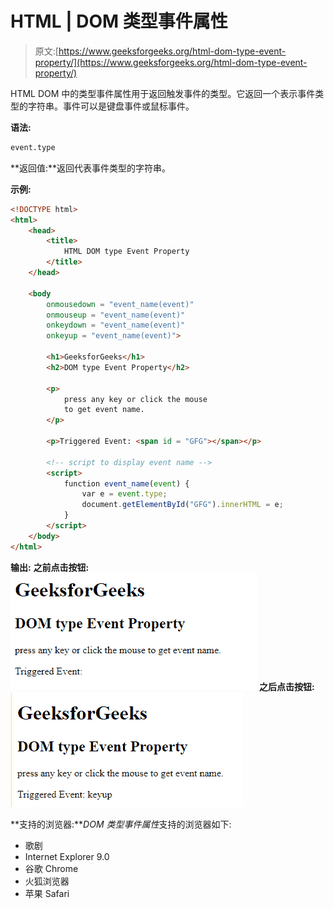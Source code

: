 # HTML | DOM 类型事件属性

> 原文:[https://www.geeksforgeeks.org/html-dom-type-event-property/](https://www.geeksforgeeks.org/html-dom-type-event-property/)

HTML DOM 中的类型事件属性用于返回触发事件的类型。它返回一个表示事件类型的字符串。事件可以是键盘事件或鼠标事件。

**语法:**

```html
event.type
```

**返回值:**返回代表事件类型的字符串。

**示例:**

```html
<!DOCTYPE html>
<html>
    <head> 
        <title>
            HTML DOM type Event Property
        </title> 
    </head>

    <body
        onmousedown = "event_name(event)"
        onmouseup = "event_name(event)"
        onkeydown = "event_name(event)"
        onkeyup = "event_name(event)">

        <h1>GeeksforGeeks</h1> 
        <h2>DOM type Event Property</h2> 

        <p>
            press any key or click the mouse
            to get event name.
        </p>

        <p>Triggered Event: <span id = "GFG"></span></p>

        <!-- script to display event name -->
        <script>
            function event_name(event) {
                var e = event.type;
                document.getElementById("GFG").innerHTML = e;
            }
        </script>
    </body>
</html>                    
```

**输出:**
**之前点击按钮:**
![](img/3249a116075dea03c79f92bb340d2012.png)
**之后点击按钮:**
![](img/fccbb3d9b093c6a6ced20c529da06bf2.png)

**支持的浏览器:***DOM 类型事件属性*支持的浏览器如下:

*   歌剧
*   Internet Explorer 9.0
*   谷歌 Chrome
*   火狐浏览器
*   苹果 Safari